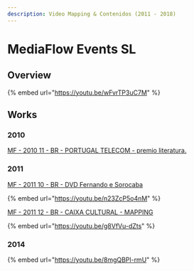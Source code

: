 ```yaml
---
description: Video Mapping & Contenidos (2011 - 2018)
---
```


# MediaFlow Events SL

## Overview

{% embed url="https://youtu.be/wFvrTP3uC7M" %}

## Works

### 2010

[MF - 2010 11 - BR - PORTUGAL TELECOM - premio literatura.](works/portugal-telecom.md)

### 2011 

[MF - 2011 10 - BR - DVD Fernando e Sorocaba](works/dvd-fernando-e-sorocaba.md)

{% embed url="https://youtu.be/n23ZcP5o4nM" %}

[MF - 2011 12 - BR - CAIXA CULTURAL - MAPPING](works/caixa-cultural.md)

{% embed url="https://youtu.be/g8VfVu-dZts" %}

### 2014

{% embed url="https://youtu.be/8mgQBPl-rmU" %}



